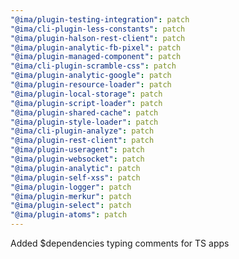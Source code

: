 ```yaml
---
"@ima/plugin-testing-integration": patch
"@ima/cli-plugin-less-constants": patch
"@ima/plugin-halson-rest-client": patch
"@ima/plugin-analytic-fb-pixel": patch
"@ima/plugin-managed-component": patch
"@ima/cli-plugin-scramble-css": patch
"@ima/plugin-analytic-google": patch
"@ima/plugin-resource-loader": patch
"@ima/plugin-local-storage": patch
"@ima/plugin-script-loader": patch
"@ima/plugin-shared-cache": patch
"@ima/plugin-style-loader": patch
"@ima/cli-plugin-analyze": patch
"@ima/plugin-rest-client": patch
"@ima/plugin-useragent": patch
"@ima/plugin-websocket": patch
"@ima/plugin-analytic": patch
"@ima/plugin-self-xss": patch
"@ima/plugin-logger": patch
"@ima/plugin-merkur": patch
"@ima/plugin-select": patch
"@ima/plugin-atoms": patch
---
```


Added $dependencies typing comments for TS apps
